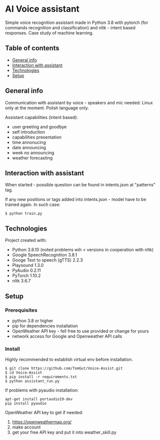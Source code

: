 # AI Voice assistant

Simple voice recognition assistant made in Python 3.8 with pytorch (for commands recognition and classification) and nltk - intent based responses.
Case study of machine learning.

## Table of contents

* [General info](#general-info)
* [Interaction with assistant](#interaction-with-assistant)
* [Technologies](#technologies)
* [Setup](#setup)

## General info

Communication with assistant by voice - speakers and mic needed.
Linux only at the moment. 
Polish language only.

Assistant capabilities (intent based):

* user greeting and goodbye
* self introduction
* capabilities presentation
* time annonucing
* date announcing
* week no announcing
* weather forecasting

## Interaction with assistant

When started - possible question can be found in intents.json at "patterns" tag.

If any new positions or tags added into intents.json - model have to be trained again.
In such case:

```
$ python train.py
```


## Technologies

Project created with:
* Python 3.8.10 (noted problems wih < versions in cooperation with nltk)
* Google SpeechRecognition 3.8.1
* Googe Text to speech (gTTS) 2.2.3
* Playsound 1.3.0
* PyAudio 0.2.11
* PyTorch 1.10.2
* nltk 3.6.7


## Setup

### Prerequisites

* python 3.8 or higher
* pip for dependencies installation
* OpenWeather API key - fell free to use provided or change for yours
* network access for Google and Openweather API calls

### Install
Highly recommended to establish virtual env before installation.

```
$ git clone https://github.com/TomGut/Voice-Assist.git
$ cd Voice-Assist
$ pip install -r requirements.txt
$ python assistant_run.py
```

If problems with pyaudio installation:

```
apt-get install portaudio19-dev
pip install pyaudio
```

OpenWeather API key to get if needed:

1. https://openweathermap.org/
2. make account
3. get your free API key and put it into weather_skill.py
